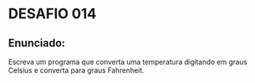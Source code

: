 # DESAFIO 014

## Enunciado: 

Escreva um programa que converta uma temperatura digitando em graus Celsius e converta para graus Fahrenheit.